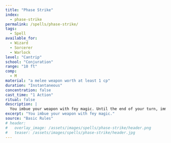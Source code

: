 ```yaml
---
title: "Phase Strike"
index:
  - phase-strike
permalink: /spells/phase-strike/
tags:
  - Spell
available_for:
  - Wizard
  - Sorcerer
  - Warlock
level: "Cantrip"
school: "Conjuration"
range: "10 ft"
comp:
  - M
material: "a melee weapon worth at least 1 cp"
duration: "Instantaneous"
concentration: false
cast_time: "1 Action"
ritual: false
description: |
  You imbue your weapon with fey magic. Until the end of your turn, immediately before you make an attack with this weapon, you may teleport up to 10 feet to an unoccupied space you can see. You can teleport this way once before each attack you make with it this turn.
excerpt: "You imbue your weapon with fey magic."
source: "Basic Rules"
# header:
#   overlay_image: /assets/images/spells/phase-strike/header.png
#   teaser: /assets/images/spells/phase-strike/header.jpg
---
```

